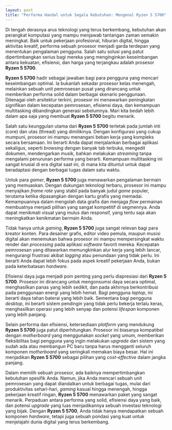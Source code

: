 ```yaml
---
layout: post
title: "Performa Handal untuk Segala Kebutuhan: Mengenal Ryzen 5 5700"
---
```


Di tengah derasnya arus teknologi yang terus berkembang, kebutuhan akan perangkat komputasi yang mampu menjawab tantangan zaman semakin meningkat. Baik untuk pekerjaan profesional, hiburan digital, hingga aktivitas kreatif, performa sebuah prosesor menjadi garda terdepan yang menentukan pengalaman pengguna. Salah satu solusi yang patut dipertimbangkan serius bagi mereka yang menginginkan keseimbangan antara kekuatan, efisiensi, dan harga yang terjangkau adalah prosesor **Ryzen 5 5700**.

**Ryzen 5 5700** hadir sebagai jawaban bagi para pengguna yang mencari keseimbangan optimal. Ia bukanlah sekadar prosesor kelas menengah, melainkan sebuah unit pemrosesan pusat yang dirancang untuk memberikan performa solid dalam berbagai skenario penggunaan. Ditenagai oleh arsitektur terkini, prosesor ini menawarkan peningkatan signifikan dalam kecepatan pemrosesan, efisiensi daya, dan kemampuan multitasking dibandingkan generasi sebelumnya. Mari kita bedah lebih dalam apa saja yang membuat **Ryzen 5 5700** begitu menarik.

Salah satu keunggulan utama dari **Ryzen 5 5700** terletak pada jumlah inti (core) dan utas (thread) yang dimilikinya. Dengan konfigurasi yang cukup mumpuni, prosesor ini mampu menangani beban kerja yang kompleks secara bersamaan. Ini berarti Anda dapat menjalankan berbagai aplikasi sekaligus, seperti _browsing_ dengan banyak tab terbuka, mengedit dokumen, mendengarkan musik, bahkan melakukan _streaming_ tanpa mengalami penurunan performa yang berarti. Kemampuan multitasking ini sangat krusial di era digital saat ini, di mana kita dituntut untuk dapat beradaptasi dengan berbagai tugas dalam satu waktu.

Untuk para _gamer_, **Ryzen 5 5700** juga menawarkan pengalaman bermain yang memuaskan. Dengan dukungan teknologi terbaru, prosesor ini mampu menyajikan _frame rate_ yang stabil pada banyak judul _game_ populer, terutama ketika dipasangkan dengan kartu grafis yang memadai. Kemampuannya dalam mengolah data grafis dan menjaga _flow_ permainan membuatnya menjadi pilihan yang sangat kompetitif di segmennya. Anda dapat menikmati visual yang mulus dan responsif, yang tentu saja akan meningkatkan kenikmatan bermain Anda.

Tidak hanya untuk _gaming_, **Ryzen 5 5700** juga sangat relevan bagi para kreator konten. Para desainer grafis, editor video pemula, maupun musisi digital akan menemukan bahwa prosesor ini mampu mempersingkat waktu render dan _processing_ pada aplikasi _software_ favorit mereka. Kecepatan pemrosesan yang ditawarkan memungkinkan alur kerja yang lebih lancar, mengurangi frustrasi akibat _lagging_ atau penundaan yang tidak perlu. Ini berarti Anda dapat lebih fokus pada aspek kreatif pekerjaan Anda, bukan pada keterbatasan _hardware_.

Efisiensi daya juga menjadi poin penting yang perlu diapresiasi dari **Ryzen 5 5700**. Prosesor ini dirancang untuk mengonsumsi daya secara optimal, menghasilkan panas yang lebih sedikit, dan pada akhirnya berkontribusi pada penggunaan energi yang lebih hemat. Bagi pengguna _laptop_, ini berarti daya tahan baterai yang lebih baik. Sementara bagi pengguna _desktop_, ini berarti sistem pendingin yang tidak perlu bekerja terlalu keras, menghasilkan operasi yang lebih senyap dan potensi _lifespan_ komponen yang lebih panjang.

Selain performa dan efisiensi, ketersediaan _platform_ yang mendukung **Ryzen 5 5700** juga patut diperhitungkan. Prosesor ini biasanya kompatibel dengan _motherboard_ yang menggunakan _socket_ yang umum, memberikan fleksibilitas bagi pengguna yang ingin melakukan _upgrade_ dari sistem yang sudah ada atau membangun PC baru tanpa harus mengganti seluruh komponen _motherboard_ yang seringkali memakan biaya besar. Hal ini menjadikan **Ryzen 5 5700** sebagai pilihan yang _cost-effective_ dalam jangka panjang.

Dalam memilih sebuah prosesor, ada baiknya mempertimbangkan kebutuhan spesifik Anda. Namun, jika Anda mencari sebuah unit pemrosesan yang dapat diandalkan untuk berbagai tugas, mulai dari produktivitas sehari-hari, _gaming_ kasual hingga menengah, hingga pekerjaan kreatif ringan, **Ryzen 5 5700** menawarkan paket yang sangat menarik. Perpaduan antara performa yang solid, efisiensi daya yang baik, dan potensi _upgrade_ yang luas menjadikannya sebuah investasi teknologi yang bijak. Dengan **Ryzen 5 5700**, Anda tidak hanya mendapatkan sebuah komponen _hardware_, tetapi juga sebuah pondasi yang kuat untuk menjelajahi dunia digital yang terus berkembang.
